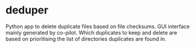 # deduper
Python app to delete duplicate files based on file checksums.  GUI interface mainly generated by co-pilot.
Which duplicates to keep and delete are based on prioritising the list of directories duplicates are found in.
